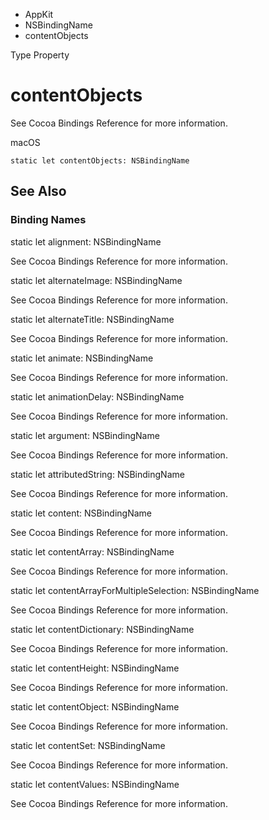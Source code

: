 

- AppKit
- NSBindingName
-  contentObjects 

Type Property

# contentObjects

See Cocoa Bindings Reference for more information.

macOS

``` source
static let contentObjects: NSBindingName
```

## See Also

### Binding Names

static let alignment: NSBindingName

See Cocoa Bindings Reference for more information.

static let alternateImage: NSBindingName

See Cocoa Bindings Reference for more information.

static let alternateTitle: NSBindingName

See Cocoa Bindings Reference for more information.

static let animate: NSBindingName

See Cocoa Bindings Reference for more information.

static let animationDelay: NSBindingName

See Cocoa Bindings Reference for more information.

static let argument: NSBindingName

See Cocoa Bindings Reference for more information.

static let attributedString: NSBindingName

See Cocoa Bindings Reference for more information.

static let content: NSBindingName

See Cocoa Bindings Reference for more information.

static let contentArray: NSBindingName

See Cocoa Bindings Reference for more information.

static let contentArrayForMultipleSelection: NSBindingName

See Cocoa Bindings Reference for more information.

static let contentDictionary: NSBindingName

See Cocoa Bindings Reference for more information.

static let contentHeight: NSBindingName

See Cocoa Bindings Reference for more information.

static let contentObject: NSBindingName

See Cocoa Bindings Reference for more information.

static let contentSet: NSBindingName

See Cocoa Bindings Reference for more information.

static let contentValues: NSBindingName

See Cocoa Bindings Reference for more information.

